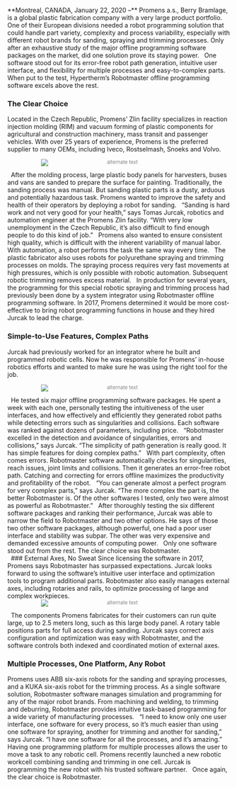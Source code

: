 <br/>
**Montreal, CANADA, January 22, 2020 –** Promens a.s., Berry Bramlage, is a global plastic fabrication company with a very large product portfolio. One of their European divisions needed a robot programming solution that could handle part variety, complexity and process variability, especially with different robot brands for sanding, spraying and trimming processes. Only after an exhaustive study of the major offline programming software packages on the market, did one solution prove its staying power.
 
One software stood out for its error-free robot path generation, intuitive user interface, and flexibility for multiple processes and easy-to-complex parts. When put to the test, Hypertherm’s Robotmaster offline programming software excels above the rest.
<br/>

### The Clear Choice
Located in the Czech Republic, Promens’ Zlin facility specializes in reaction injection molding (RIM) and vacuum forming of plastic components for agricultural and construction machinery, mass transit and passenger vehicles. With over 25 years of experience, Promens is the preferred supplier to many OEMs, including Iveco, Rostselmash, Snoeks and Volvo.
 
<div style="font-size:80%; text-align: center; float:center;margin-bottom: 1em;color:grey;"><img src="/img/blog/promens-case-study-1.png" alt="alternate text" style="max-width:70%; display: block;margin-bottom: 0.2em; margin-left: auto; margin-right: auto;"></div>
 
After the molding process, large plastic body panels for harvesters, buses and vans are sanded to prepare the surface for painting. Traditionally, the sanding process was manual. But sanding plastic parts is a dusty, arduous and potentially hazardous task. Promens wanted to improve the safety and health of their operators by deploying a robot for sanding.
 
“Sanding is hard work and not very good for your health,” says Tomas Jurcak, robotics and automation engineer at the Promens Zlin facility. “With very low unemployment in the Czech Republic, it’s also difficult to find enough people to do this kind of job.” 
 
Promens also wanted to ensure consistent high quality, which is difficult with the inherent variability of manual labor. With automation, a robot performs the task the same way every time.
 
The plastic fabricator also uses robots for polyurethane spraying and trimming processes on molds. The spraying process requires very fast movements at high pressures, which is only possible with robotic automation. Subsequent robotic trimming removes excess material.
 
In production for several years, the programming for this special robotic spraying and trimming process had previously been done by a system integrator using Robotmaster offline programming software. In 2017, Promens determined it would be more cost-effective to bring robot programming functions in house and they hired Jurcak to lead the charge. 
<br/>

### Simple-to-Use Features, Complex Paths
Jurcak had previously worked for an integrator where he built and programmed robotic cells. Now he was responsible for Promens’ in-house robotics efforts and wanted to make sure he was using the right tool for the job.
 
<div style="font-size:80%; text-align: center; float:center;margin-bottom: 1em;color:grey;"><img src="/img/blog/promens-case-study-2.png" alt="alternate text" style="max-width:70%; display: block;margin-bottom: 0.2em; margin-left: auto; margin-right: auto;"></div>
 
He tested six major offline programming software packages. He spent a week with each one, personally testing the intuitiveness of the user interfaces, and how effectively and efficiently they generated robot paths while detecting errors such as singularities and collisions. Each software was ranked against dozens of parameters, including price. 
 
“Robotmaster excelled in the detection and avoidance of singularities, errors and collisions,” says Jurcak. “The simplicity of path generation is really good. It has simple features for doing complex paths.”
 
With part complexity, often comes errors. Robotmaster software automatically checks for singularities, reach issues, joint limits and collisions. Then it generates an error-free robot path. Catching and correcting for errors offline maximizes the productivity and profitability of the robot.
 
“You can generate almost a perfect program for very complex parts,” says Jurcak. “The more complex the part is, the better Robotmaster is. Of the other softwares I tested, only two were almost as powerful as Robotmaster.”
 
After thoroughly testing the six different software packages and ranking their performance, Jurcak was able to narrow the field to Robotmaster and two other options. He says of those two other software packages, although powerful, one had a poor user interface and stability was subpar. The other was very expensive and demanded excessive amounts of computing power. 
 
Only one software stood out from the rest. The clear choice was Robotmaster.
<br/>
 
### External Axes, No Sweat
Since licensing the software in 2017, Promens says Robotmaster has surpassed expectations. Jurcak looks forward to using the software’s intuitive user interface and optimization tools to program additional parts. Robotmaster also easily manages external axes, including rotaries and rails, to optimize processing of large and complex workpieces.
 
<div style="font-size:80%; text-align: center; float:center;margin-bottom: 1em;color:grey;"><img src="/img/blog/promens-case-study-3.png" alt="alternate text" style="max-width:70%; display: block;margin-bottom: 0.2em; margin-left: auto; margin-right: auto;"></div>
 
The components Promens fabricates for their customers can run quite large, up to 2.5 meters long, such as this large body panel. A rotary table positions parts for full access during sanding. Jurcak says correct axis configuration and optimization was easy with Robotmaster, and the software controls both indexed and coordinated motion of external axes. 
<br/>

### Multiple Processes, One Platform, Any Robot
Promens uses ABB six-axis robots for the sanding and spraying processes, and a KUKA six-axis robot for the trimming process. As a single software solution, Robotmaster software manages simulation and programming for any of the major robot brands. From machining and welding, to trimming and deburring, Robotmaster provides intuitive task-based programming for a wide variety of manufacturing processes.
 
“I need to know only one user interface, one software for every process, so it’s much easier than using one software for spraying, another for trimming and another for sanding,” says Jurcak. “I have one software for all the processes, and it’s amazing.”
 
Having one programming platform for multiple processes allows the user to move a task to any robotic cell. Promens recently launched a new robotic workcell combining sanding and trimming in one cell. Jurcak is programming the new robot with his trusted software partner. 
 
Once again, the clear choice is Robotmaster.
 
###
